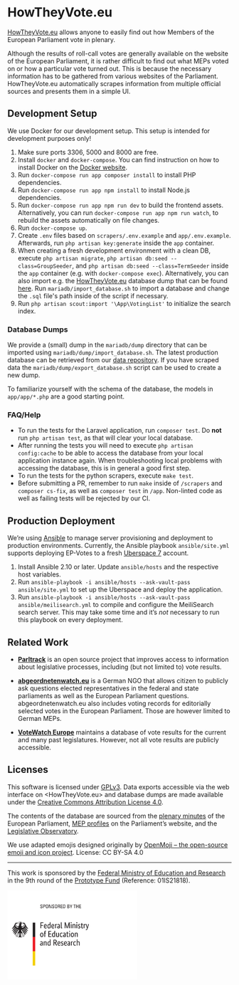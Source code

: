 # HowTheyVote.eu

[HowTheyVote.eu](https://howtheyvote.eu) allows anyone to easily find out how Members of the European Parliament vote in plenary.

Although the results of roll-call votes are generally available on the website of the European Parliament, it is rather difficult to find out what MEPs voted on or how a particular vote turned out. This is because the necessary information has to be gathered from various websites of the Parliament. HowTheyVote.eu automatically scrapes information from multiple official sources and presents them in a simple UI.

## Development Setup

We use Docker for our development setup. This setup is intended for development purposes only!

1. Make sure ports 3306, 5000 and 8000 are free.
2. Install `docker` and `docker-compose`. You can find instruction on how to install Docker on the [Docker website](https://docs.docker.com/get-docker/).
3. Run `docker-compose run app composer install` to install PHP dependencies.
4. Run `docker-compose run app npm install` to install Node.js dependencies.
5. Run `docker-compose run app npm run dev` to build the frontend assets. Alternatively, you can run `docker-compose run app npm run watch`, to rebuild the assets automatically on file changes.
5. Run `docker-compose up`.
6. Create `.env` files based on `scrapers/.env.example` and `app/.env.example`. Afterwards, run `php artisan key:generate` inside the `app` container.
7. When creating a fresh development environment with a clean DB, execute `php artisan migrate`, `php artisan db:seed --class=GroupSeeder`, and `php artisan db:seed --class=TermSeeder` inside the `app` container (e.g. with `docker-compose exec`). Alternatively, you can also import e.g. the [HowTheyVote.eu](https://howtheyvote.eu) database dump that can be found [here](https://github.com/HowTheyVote/data). Run `mariadb/import_database.sh` to import a database and change the `.sql` file's path inside of the script if necessary.
8. Run `php artisan scout:import '\App\VotingList'` to initialize the search index.

### Database Dumps

We provide a (small) dump in the `mariadb/dump` directory that can be imported using `mariadb/dump/import_database.sh`.
The latest production database can be retrieved from our [data repository](https://github.com/HowTheyVote/data). 
If you have scraped data the `mariadb/dump/export_database.sh` script can be used to create a new dump.

To familiarize yourself with the schema of the database, the models in `app/app/*.php` are a good starting point.

### FAQ/Help

- To run the tests for the Laravel application, run `composer test`. Do **not** run `php artisan test`, as that will clear your local database.
- After running the tests you will need to execute `php artisan config:cache` to be able to access the database from your local application instance again. When troubleshooting local problems with accessing the database, this is in general a good first step.
- To run the tests for the python scrapers, execute `make test`.
- Before submitting a PR, remember to run `make` inside of `/scrapers` and `composer cs-fix`, as well as `composer test` in `/app`. Non-linted code as well as failing tests will be rejected by our CI.

## Production Deployment

We’re using [Ansible](https://ansible.org) to manage server provisioning and deployment to production environments. Currently, the Ansible playbook `ansible/site.yml` supports deploying EP-Votes to a fresh [Uberspace 7](https://uberspace.de) account.

1. Install Ansible 2.10 or later. Update `ansible/hosts` and the respective host variables.
2. Run `ansible-playbook -i ansible/hosts --ask-vault-pass ansible/site.yml` to set up the Uberspace and deploy the application.
3. Run `ansible-playbook -i ansible/hosts --ask-vault-pass ansible/meilisearch.yml` to compile and configure the MeiliSearch search server. This may take some time and it’s *not* necessary to run this playbook on every deployment. 

## Related Work

* [**Parltrack**](https://github.com/parltrack/parltrack) is an open source project that improves access to information about legislative processes, including (but not limited to) vote results.

* [**abgeordnetenwatch.eu**](https://www.abgeordnetenwatch.de/eu/abstimmungen) is a German NGO that allows citizen to publicly ask questions elected representatives in the federal and state parliaments as well as the European Parliament questions. abgeordnetenwatch.eu also includes voting records for editorially selected votes in the European Parliament. Those are however limited to German MEPs.

* [**VoteWatch Europe**](https://votewatch.eu) maintains a database of vote results for the current and many past legislatures. However, not all vote results are publicly accessible.

## Licenses

This software is licensed under [GPLv3](https://www.gnu.org/licenses/gpl-3.0.en.html). Data exports accessible via the web interface on <HowTheyVote.eu> and database dumps are made available under the [Creative Commons Attribution License 4.0](https://creativecommons.org/licenses/by/4.0/).

The contents of the database are sourced from the [plenary minutes](https://www.europarl.europa.eu/plenary/en/minutes.html) of the European Parliament, [MEP profiles](http://europarl.europa.eu/meps/en/home) on the Parliament’s website, and the [Legislative Observatory](https://oeil.secure.europarl.europa.eu/oeil/home/home.do).

We use adapted emojis designed originally by [OpenMoji – the open-source emoji and icon project](https://openmoji.org). License: CC BY-SA 4.0

---

This work is sponsored by the [Federal Ministry of Education and Research](https://bmbf.de) in the 9th round of the [Prototype Fund](https://prototypefund.de/) (Reference: 01IS21818).

<img src="./docs/logo-bmbf.svg" alt="Federal Ministry of Education and Research" height="200" />
